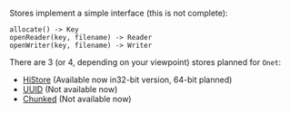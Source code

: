 Stores implement a simple interface (this is not complete):

```
allocate() -> Key
openReader(key, filename) -> Reader
openWriter(key, filename) -> Writer
```
There are 3 (or 4, depending on your viewpoint) stores planned for `Onet`:
  * [HiStore](histore.md) (Available now in32-bit version, 64-bit planned)
  * [UUID](uuid-store.md) (Not available now)
  * [Chunked](chunked-store.md) (Not available now)

